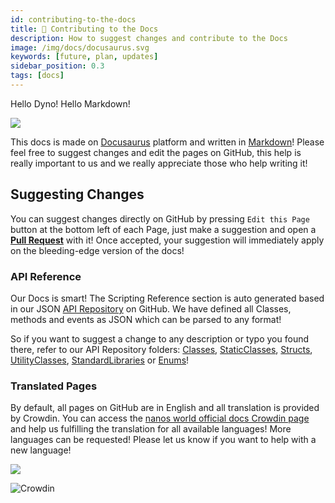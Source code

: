 ```yaml
---
id: contributing-to-the-docs
title: 🤝 Contributing to the Docs
description: How to suggest changes and contribute to the Docs
image: /img/docs/docusaurus.svg
keywords: [future, plan, updates]
sidebar_position: 0.3
tags: [docs]
---
```



Hello Dyno! Hello Markdown!

![](/img/docs/docusaurus.svg)

This docs is made on [Docusaurus](https://docusaurus.io) platform and written in [Markdown](https://guides.github.com/features/mastering-markdown/)! Please feel free to suggest changes and edit the pages on GitHub, this help is really important to us and we really appreciate those who help writing it!


## Suggesting Changes

You can suggest changes directly on GitHub by pressing `Edit this Page` button at the bottom left of each Page, just make a suggestion and open a [**Pull Request**](https://docs.github.com/en/github/collaborating-with-pull-requests/proposing-changes-to-your-work-with-pull-requests/about-pull-requests) with it! Once accepted, your suggestion will immediately apply on the bleeding-edge version of the docs!


### API Reference

Our Docs is smart! The Scripting Reference section is auto generated based in our JSON [API Repository](https://github.com/nanos-world/api) on GitHub. We have defined all Classes, methods and events as JSON which can be parsed to any format!

So if you want to suggest a change to any description or typo you found there, refer to our API Repository folders: [Classes](https://github.com/nanos-world/api/tree/main/Classes), [StaticClasses](https://github.com/nanos-world/api/tree/main/StaticClasses), [Structs](https://github.com/nanos-world/api/tree/main/Structs), [UtilityClasses](https://github.com/nanos-world/api/tree/main/UtilityClasses), [StandardLibraries](https://github.com/nanos-world/api/tree/main/StandardLibraries) or [Enums](https://github.com/nanos-world/api/tree/main/Enums.json)!


### Translated Pages

By default, all pages on GitHub are in English and all translation is provided by Crowdin. You can access the [nanos world official docs Crowdin page](https://crowdin.com/project/nanos-world-docs) and help us fulfilling the translation for all available languages! More languages can be requested! Please let us know if you want to help with a new language!

![](/img/docs/crowdin.png)

![Crowdin](https://badges.crowdin.net/nanos-world-docs/localized.svg)